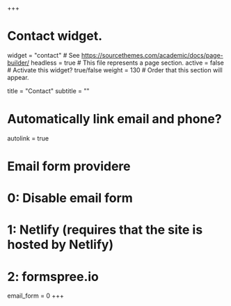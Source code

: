 +++
# Contact widget.
widget = "contact"  # See https://sourcethemes.com/academic/docs/page-builder/
headless = true  # This file represents a page section.
active = false  # Activate this widget? true/false
weight = 130  # Order that this section will appear.

title = "Contact"
subtitle = ""

# Automatically link email and phone?
autolink = true

# Email form providere
#   0: Disable email form
#   1: Netlify (requires that the site is hosted by Netlify)
#   2: formspree.io
email_form = 0
+++

